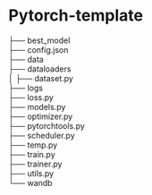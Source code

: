 # Pytorch-template

├── best_model  
├── config.json  
├── data  
├── dataloaders    
│   ├── dataset.py  
├── logs  
├── loss.py  
├── models.py  
├── optimizer.py  
├── pytorchtools.py  
├── scheduler.py  
├── temp.py  
├── train.py  
├── trainer.py  
├── utils.py  
└── wandb  
